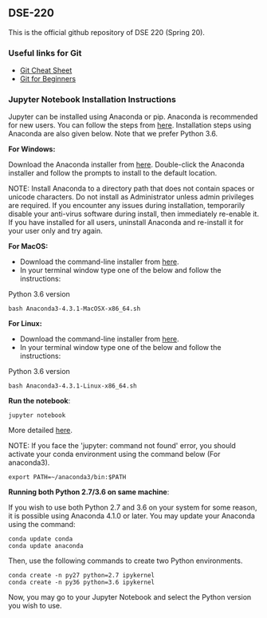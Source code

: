 ## DSE-220

This is the official github repository of DSE 220 (Spring 20).

### Useful links for Git

* [Git Cheat Sheet](https://education.github.com/git-cheat-sheet-education.pdf)
* [Git for Beginners](https://www.sitepoint.com/git-for-beginners/)


### Jupyter Notebook Installation Instructions

Jupyter can be installed using Anaconda or pip. Anaconda is recommended for new users. 
You can follow the steps from [here](http://jupyter.readthedocs.io/en/latest/install.html).
Installation steps using Anaconda are also given below. Note that we prefer Python 3.6.

**For Windows:**

Download the Anaconda installer from [here](http://continuum.io/downloads.html).
Double-click the Anaconda installer and follow the prompts to install to the default location.

NOTE: Install Anaconda to a directory path that does not contain spaces or unicode characters. Do not install as Administrator unless admin privileges are required. If you encounter any issues during installation, temporarily disable your anti-virus software during install, then immediately re-enable it. If you have installed for all users, uninstall Anaconda and re-install it for your user only and try again.

**For MacOS:**

* Download the command-line installer from [here](https://www.continuum.io/downloads).
* In your terminal window type one of the below and follow the instructions:

Python 3.6 version
```
bash Anaconda3-4.3.1-MacOSX-x86_64.sh 
```


**For Linux:**

* Download the command-line installer from [here](https://www.continuum.io/downloads).
* In your terminal window type one of the below and follow the instructions:

Python 3.6 version
```
bash Anaconda3-4.3.1-Linux-x86_64.sh
```

**Run the notebook**:
```
jupyter notebook
```
More detailed [here](http://jupyter.readthedocs.io/en/latest/running.html#running).

NOTE: If you face the 'jupyter: command not found' error, you should activate your conda environment using the command below (For anaconda3).

```
export PATH=~/anaconda3/bin:$PATH
```
**Running both Python 2.7/3.6 on same machine**:

If you wish to use both Python 2.7 and 3.6 on your system for some reason, it is possible using Anaconda 4.1.0 or later. You may update your Anaconda using the command:

```
conda update conda
conda update anaconda
```
Then, use the following commands to create two Python environments.

```
conda create -n py27 python=2.7 ipykernel
conda create -n py36 python=3.6 ipykernel
```
Now, you may go to your Jupyter Notebook and select the Python version you wish to use.

